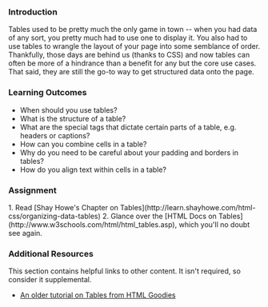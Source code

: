 ### Introduction
Tables used to be pretty much the only game in town -- when you had data of any sort, you pretty much had to use one to display it.  You also had to use tables to wrangle the layout of your page into some semblance of order.  Thankfully, those days are behind us (thanks to CSS) and now tables can often be more of a hindrance than a benefit for any but the core use cases.  That said, they are still the go-to way to get structured data onto the page.

### Learning Outcomes

* When should you use tables?
* What is the structure of a table?
* What are the special tags that dictate certain parts of a table, e.g. headers or captions?
* How can you combine cells in a table?
* Why do you need to be careful about your padding and borders in tables?
* How do you align text within cells in a table?

### Assignment

<div class="lesson-content__panel" markdown="1">
1. Read [Shay Howe's Chapter on Tables](http://learn.shayhowe.com/html-css/organizing-data-tables)
2. Glance over the [HTML Docs on Tables](http://www.w3schools.com/html/html_tables.asp), which you'll no doubt see again.
</div>

### Additional Resources
This section contains helpful links to other content. It isn't required, so consider it supplemental.

* [An older tutorial on Tables from HTML Goodies](http://www.htmlgoodies.com/tutorials/tables/article.php/3479851)
